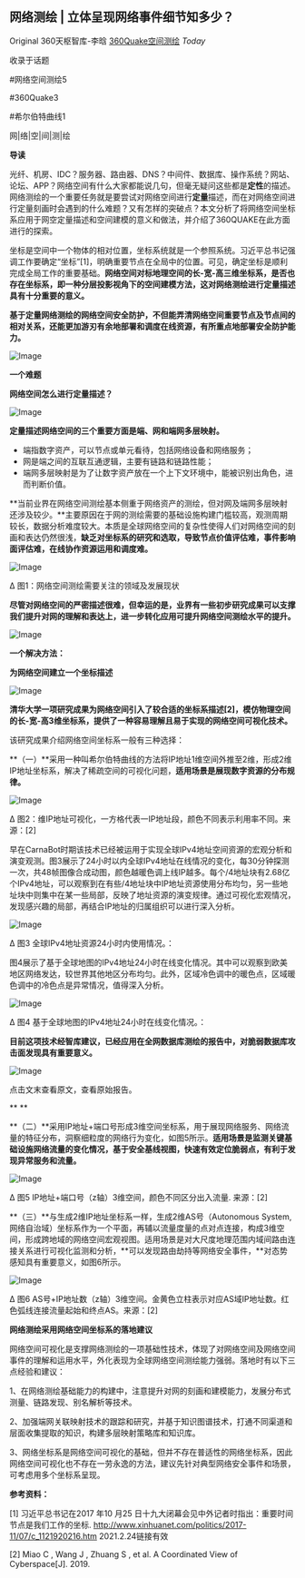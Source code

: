 ## 网络测绘 | 立体呈现网络事件细节知多少？

Original 360天枢智库-李晗 [360Quake空间测绘](javascript:void(0);) *Today*

收录于话题

\#网络空间测绘5

\#360Quake3

\#希尔伯特曲线1

网|络|空|间|测|绘





**导读**

光纤、机房、IDC？服务器、路由器、DNS？中间件、数据库、操作系统？网站、论坛、APP？网络空间有什么大家都能说几句，但毫无疑问这些都是**定性**的描述。网络测绘的一个重要任务就是要尝试对网络空间进行**定量**描述，而在对网络空间进行定量刻画时会遇到的什么难题？又有怎样的突破点？本文分析了将网络空间坐标系应用于网空定量描述和空间建模的意义和做法，并介绍了360QUAKE在此方面进行的探索。



坐标是空间中一个物体的相对位置，坐标系统就是一个参照系统。习近平总书记强调工作要确定“坐标”[1]，明确重要节点在全局中的位置。可见，确定坐标是顺利完成全局工作的重要基础。**网络空间对标地理空间的长-宽-高三维坐标系，是否也存在坐标系，即一种分层投影视角下的空间建模方法，这对网络测绘进行定量描述具有十分重要的意义。**

**基于定量网络测绘的网络空间安全防护，不但能弄清网络空间重要节点及节点间的相对关系，还能更加游刃有余地部署和调度在线资源，有所重点地部署安全防护能力。**





![Image](%E7%BD%91%E7%BB%9C%E6%B5%8B%E7%BB%98%20%7C%20%E7%AB%8B%E4%BD%93%E5%91%88%E7%8E%B0%E7%BD%91%E7%BB%9C%E4%BA%8B%E4%BB%B6%E7%BB%86%E8%8A%82%E7%9F%A5%E5%A4%9A%E5%B0%91%EF%BC%9F.assets/640)

**一个难题**

**网络空间怎么进行定量描述？**



![Image](%E7%BD%91%E7%BB%9C%E6%B5%8B%E7%BB%98%20%7C%20%E7%AB%8B%E4%BD%93%E5%91%88%E7%8E%B0%E7%BD%91%E7%BB%9C%E4%BA%8B%E4%BB%B6%E7%BB%86%E8%8A%82%E7%9F%A5%E5%A4%9A%E5%B0%91%EF%BC%9F.assets/640)

**定量描述网络空间的三个重要方面是端、网和端网多层映射。**



-   端指数字资产，可以节点或单元看待，包括网络设备和网络服务；
-   网是端之间的互联互通逻辑，主要有链路和链路性能；
-   端网多层映射是为了让数字资产放在一个上下文环境中，能被识别出角色，进而判断价值。

**当前业界在网络空间测绘基本侧重于网络资产的测绘，但对网及端网多层映射还涉及较少。**主要原因在于网的测绘需要的基础设施构建门槛较高，观测周期较长，数据分析难度较大。本质是全球网络空间的复杂性使得人们对网络空间的刻画和表达仍然很浅，**缺乏对坐标系的研究和选取，导致节点价值评估难，事件影响面评估难，在线协作资源运用和调度难。**

![Image](%E7%BD%91%E7%BB%9C%E6%B5%8B%E7%BB%98%20%7C%20%E7%AB%8B%E4%BD%93%E5%91%88%E7%8E%B0%E7%BD%91%E7%BB%9C%E4%BA%8B%E4%BB%B6%E7%BB%86%E8%8A%82%E7%9F%A5%E5%A4%9A%E5%B0%91%EF%BC%9F.assets/640-20210312195303913)

∆ 图1：网络空间测绘需要关注的领域及发展现状



**尽管对网络空间的严密描述很难，但幸运的是，业界有一些初步研究成果可以支撑我们提升对网的理解和表达上，进一步转化应用可提升网络空间测绘水平的提升。**



![Image](%E7%BD%91%E7%BB%9C%E6%B5%8B%E7%BB%98%20%7C%20%E7%AB%8B%E4%BD%93%E5%91%88%E7%8E%B0%E7%BD%91%E7%BB%9C%E4%BA%8B%E4%BB%B6%E7%BB%86%E8%8A%82%E7%9F%A5%E5%A4%9A%E5%B0%91%EF%BC%9F.assets/640)

**一个解决方法：**

**为网络空间建立一个坐标描述**



![Image](%E7%BD%91%E7%BB%9C%E6%B5%8B%E7%BB%98%20%7C%20%E7%AB%8B%E4%BD%93%E5%91%88%E7%8E%B0%E7%BD%91%E7%BB%9C%E4%BA%8B%E4%BB%B6%E7%BB%86%E8%8A%82%E7%9F%A5%E5%A4%9A%E5%B0%91%EF%BC%9F.assets/640)

**清华大学一项研究成果为网络空间引入了较合适的坐标系描述[2]，模仿物理空间的长-宽-高3维坐标系，提供了一种容易理解且易于实现的网络空间可视化技术。**



该研究成果介绍网络空间坐标系一般有三种选择：

**（一）**采用一种叫希尔伯特曲线的方法将IP地址1维空间外推至2维，形成2维IP地址坐标系，解决了稀疏空间的可视化问题，**适用场景是展现数字资源的分布规律。**

![Image](%E7%BD%91%E7%BB%9C%E6%B5%8B%E7%BB%98%20%7C%20%E7%AB%8B%E4%BD%93%E5%91%88%E7%8E%B0%E7%BD%91%E7%BB%9C%E4%BA%8B%E4%BB%B6%E7%BB%86%E8%8A%82%E7%9F%A5%E5%A4%9A%E5%B0%91%EF%BC%9F.assets/640-20210312195303947)

∆ 图2：维IP地址可视化，一方格代表一IP地址段，颜色不同表示利用率不同。来源：[2]



早在CarnaBot时期该技术已经被运用于实现全球IPv4地址空间资源的宏观分析和演变观测。图3展示了24小时以内全球IPv4地址在线情况的变化，每30分钟探测一次，共48帧图像合成动图，颜色越暖色调上线IP越多。每个/4地址块有2.68亿个IPv4地址，可以观察到在有些/4地址块中IP地址资源使用分布均匀，另一些地址块中则集中在某一些局部，反映了地址资源的演变规律。通过可视化宏观情况，发现感兴趣的局部，再结合IP地址的归属组织可以进行深入分析。

![Image](%E7%BD%91%E7%BB%9C%E6%B5%8B%E7%BB%98%20%7C%20%E7%AB%8B%E4%BD%93%E5%91%88%E7%8E%B0%E7%BD%91%E7%BB%9C%E4%BA%8B%E4%BB%B6%E7%BB%86%E8%8A%82%E7%9F%A5%E5%A4%9A%E5%B0%91%EF%BC%9F.assets/640-20210312195304051)

∆ 图3 全球IPv4地址资源24小时内使用情况。：



图4展示了基于全球地图的IPv4地址24小时在线变化情况。其中可以观察到欧美地区网络发达，较世界其他地区分布均匀。此外，区域冷色调中的暖色点，区域暖色调中的冷色点是异常情况，值得深入分析。

![Image](%E7%BD%91%E7%BB%9C%E6%B5%8B%E7%BB%98%20%7C%20%E7%AB%8B%E4%BD%93%E5%91%88%E7%8E%B0%E7%BD%91%E7%BB%9C%E4%BA%8B%E4%BB%B6%E7%BB%86%E8%8A%82%E7%9F%A5%E5%A4%9A%E5%B0%91%EF%BC%9F.assets/640-20210312195303987)

∆ 图4 基于全球地图的IPv4地址24小时在线变化情况。：

**目前这项技术经智库建议，已经应用在全网数据库测绘的报告中，对脆弱数据库攻击面发现具有重要意义。**



![Image](%E7%BD%91%E7%BB%9C%E6%B5%8B%E7%BB%98%20%7C%20%E7%AB%8B%E4%BD%93%E5%91%88%E7%8E%B0%E7%BD%91%E7%BB%9C%E4%BA%8B%E4%BB%B6%E7%BB%86%E8%8A%82%E7%9F%A5%E5%A4%9A%E5%B0%91%EF%BC%9F.assets/640.png)

点击文末查看原文，查看原始报告。



**
**

**（二）**采用IP地址+端口号形成3维空间坐标系，用于展现网络服务、网络流量的特征分布，洞察细粒度的网络行为变化，如图5所示。**适用场景是监测关键基础设施网络流量的变化情况，基于安全基线视图，快速有效定位脆弱点，有利于发现异常服务和流量。**

![Image](%E7%BD%91%E7%BB%9C%E6%B5%8B%E7%BB%98%20%7C%20%E7%AB%8B%E4%BD%93%E5%91%88%E7%8E%B0%E7%BD%91%E7%BB%9C%E4%BA%8B%E4%BB%B6%E7%BB%86%E8%8A%82%E7%9F%A5%E5%A4%9A%E5%B0%91%EF%BC%9F.assets/640-20210312195303978)

∆ 图5 IP地址+端口号（z轴）3维空间，颜色不同区分出入流量. 来源：[2]



**（三）**与生成2维IP地址坐标系一样，生成2维AS号（Autonomous System,网络自治域）坐标系作为一个平面，再辅以流量度量的点对点连接，构成3维空间，形成跨地域的网络空间宏观视图。适用场景是对大尺度地理范围内域间路由连接关系进行可视化监测和分析，**可以发现路由劫持等网络安全事件，**对态势感知具有重要意义，如图6所示。

![Image](%E7%BD%91%E7%BB%9C%E6%B5%8B%E7%BB%98%20%7C%20%E7%AB%8B%E4%BD%93%E5%91%88%E7%8E%B0%E7%BD%91%E7%BB%9C%E4%BA%8B%E4%BB%B6%E7%BB%86%E8%8A%82%E7%9F%A5%E5%A4%9A%E5%B0%91%EF%BC%9F.assets/640-20210312195303996)

∆ 图6 AS号+IP地址数（z轴）3维空间。金黄色立柱表示对应AS域IP地址数。红色弧线连接流量起始和终点AS。来源：[2]







**网络测绘采用网络空间坐标系的落地建议**





网络空间可视化是支撑网络测绘的一项基础性技术，体现了对网络空间及网络空间事件的理解和运用水平，外化表现为全球网络空间测绘能力强弱。落地时有以下三点经验和建议：



1、在网络测绘基础能力的构建中，注意提升对网的刻画和建模能力，发展分布式测量、链路发现、别名解析等技术。



2、加强端网关联映射技术的跟踪和研究，并基于知识图谱技术，打通不同渠道和层面收集提取的知识，构建多层映射策略库和知识库。



3、网络坐标系是网络空间可视化的基础，但并不存在普适性的网络坐标系，因此网络空间可视化也不存在一劳永逸的方法，建议先针对典型网络安全事件和场景，可考虑用多个坐标系呈现。





**参考资料：**



[1] 习近平总书记在2017 年10 月25 日十九大闭幕会见中外记者时指出：重要时间节点是我们工作的坐标. http://www.xinhuanet.com/politics/2017-11/07/c_1121920216.htm  2021.2.24链接有效



[2] Miao C , Wang J , Zhuang S , et al. A Coordinated View of Cyberspace[J]. 2019.